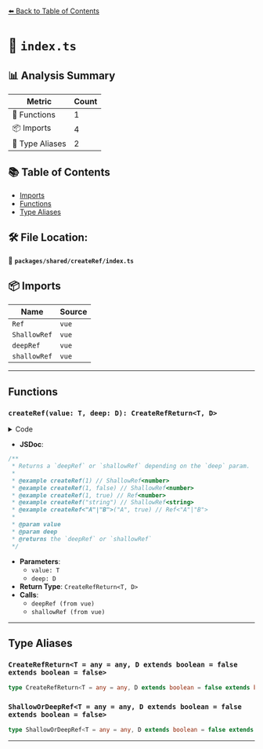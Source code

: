 [⬅️ Back to Table of Contents](../../../index.md)

# 📄 `index.ts`

## 📊 Analysis Summary

| Metric | Count |
|--------|-------|
| 🔧 Functions | 1 |
| 📦 Imports | 4 |
| 📑 Type Aliases | 2 |

## 📚 Table of Contents

- [Imports](#imports)
- [Functions](#functions)
- [Type Aliases](#type-aliases)

## 🛠️ File Location:
📂 **`packages/shared/createRef/index.ts`**

## 📦 Imports

| Name | Source |
|------|--------|
| `Ref` | `vue` |
| `ShallowRef` | `vue` |
| `deepRef` | `vue` |
| `shallowRef` | `vue` |


---

## Functions

### `createRef(value: T, deep: D): CreateRefReturn<T, D>`

<details><summary>Code</summary>

```ts
export function createRef<T = any, D extends boolean = false>(value: T, deep?: D): CreateRefReturn<T, D> {
  if (deep === true) {
    return deepRef(value) as CreateRefReturn<T, D>
  }
  else {
    return shallowRef(value) as CreateRefReturn<T, D>
  }
}
```
</details>

- **JSDoc**:
```ts
/**
 * Returns a `deepRef` or `shallowRef` depending on the `deep` param.
 *
 * @example createRef(1) // ShallowRef<number>
 * @example createRef(1, false) // ShallowRef<number>
 * @example createRef(1, true) // Ref<number>
 * @example createRef("string") // ShallowRef<string>
 * @example createRef<"A"|"B">("A", true) // Ref<"A"|"B">
 *
 * @param value
 * @param deep
 * @returns the `deepRef` or `shallowRef`
 */
```

- **Parameters**:
  - `value: T`
  - `deep: D`
- **Return Type**: `CreateRefReturn<T, D>`
- **Calls**:
  - `deepRef (from vue)`
  - `shallowRef (from vue)`

---

## Type Aliases

### `CreateRefReturn<T = any = any, D extends boolean = false extends boolean = false>`

```ts
type CreateRefReturn<T = any = any, D extends boolean = false extends boolean = false> = ShallowOrDeepRef<T, D>;
```

### `ShallowOrDeepRef<T = any = any, D extends boolean = false extends boolean = false>`

```ts
type ShallowOrDeepRef<T = any = any, D extends boolean = false extends boolean = false> = D extends true ? Ref<T> : ShallowRef<T>;
```


---